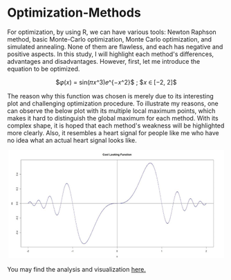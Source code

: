 # Optimization-Methods

For optimization, by using R, we can have various tools: Newton Raphson method, basic Monte-Carlo
optimization, Monte Carlo optimization, and simulated annealing. None of them are flawless, and each
has negative and positive aspects. In this study, I will highlight each method's differences, advantages and
disadvantages. However, first, let me introduce the equation to be optimized. 

<p align="center">
  $𝜑(𝑥) = sin(𝜋𝑥^3)𝑒^{−𝑥^2}$          ; $𝑥 ∈ [−2, 2]$  
</p>


The reason why this function was chosen is merely due to its interesting plot and challenging optimization
procedure. To illustrate my reasons, one can observe the below plot with its multiple local maximum
points, which makes it hard to distinguish the global maximum for each method. With its complex shape,
it is hoped that each method's weakness will be highlighted more clearly. Also, it resembles a heart signal
for people like me who have no idea what an actual heart signal looks like.

<p align="center">
  <img width="500" height="250" src="https://github.com/FurkanDanisman/Optimization-Methods/raw/main/images/Untitled.png">
</p>

You may find the analysis and visualization [here.](https://furkandanisman.github.io/Optimization-Methods/Code/Optimization-Methods.html) 
